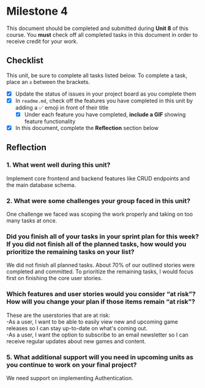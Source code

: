 # Milestone 4

This document should be completed and submitted during **Unit 8** of this course. You **must** check off all completed tasks in this document in order to receive credit for your work.

## Checklist

This unit, be sure to complete all tasks listed below. To complete a task, place an `x` between the brackets.

- [X] Update the status of issues in your project board as you complete them
- [X] In `readme.md`, check off the features you have completed in this unit by adding a ✅ emoji in front of their title
  - [X] Under each feature you have completed, **include a GIF** showing feature functionality
- [X] In this document, complete the **Reflection** section below

## Reflection

### 1. What went well during this unit?

Implement core frontend and backend features like CRUD endpoints and the main database schema.

### 2. What were some challenges your group faced in this unit?

One challenge we faced was scoping the work properly and taking on too many tasks at once. 

### Did you finish all of your tasks in your sprint plan for this week? If you did not finish all of the planned tasks, how would you prioritize the remaining tasks on your list?

We did not finish all planned tasks. About 70% of our outlined stories were completed and committed. To prioritize the remaining tasks, I would focus first on finishing the core user stories. 

### Which features and user stories would you consider “at risk”? How will you change your plan if those items remain “at risk”?

These are the userstories that are at risk:<br/>
-As a user, I want to be able to easily view new and upcoming game releases so I can stay up-to-date on what's coming out. <br/>
-As a user, I want the option to subscribe to an email newsletter so I can receive regular updates about new games and content.<br/>

### 5. What additional support will you need in upcoming units as you continue to work on your final project?

We need support on implementing Authentication.
